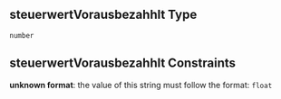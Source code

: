 ## steuerwertVorausbezahhlt Type

`number`

## steuerwertVorausbezahhlt Constraints

**unknown format**: the value of this string must follow the format: `float`
